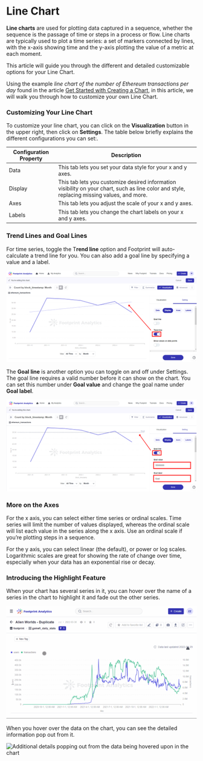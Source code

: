 # Line Chart

**Line charts** are used for plotting data captured in a sequence, whether the sequence is the passage of time or steps in a process or flow. Line charts are typically used to plot a time series: a set of markers connected by lines, with the x-axis showing time and the y-axis plotting the value of a metric at each moment.

This article will guide you through the different and detailed customizable options for your Line Chart.

Using the example _line chart of the number of Ethereum transactions per day_ found in the article [Get Started with Creating a Chart](https://docs.footprint.network/getting-started/tutorial/get-started-with-creating-a-chart), in this article, we will walk you through how to customize your own Line Chart.

### Customizing Your Line Chart <a href="#_9o63tr9edzo7" id="_9o63tr9edzo7"></a>

To customize your line chart, you can click on the **Visualization** button in the upper right, then click on **Settings**. The table below briefly explains the different configurations you can set:.

| Configuration Property | Description                                                                                                                                 |
| ---------------------- | ------------------------------------------------------------------------------------------------------------------------------------------- |
| Data                   | This tab lets you set your data style for your x and y axes.                                                                                |
| Display                | This tab lets you customize desired information visibility on your chart, such as line color and style, replacing missing values, and more. |
| Axes                   | This tab lets you adjust the scale of your x and y axes.                                                                                    |
| Labels                 | This tab lets you change the chart labels on your x and y axes.                                                                             |

### Trend Lines and Goal Lines <a href="#_frojpzmlvfv2" id="_frojpzmlvfv2"></a>

For time series, toggle the T**rend line** option and Footprint will auto-calculate a trend line for you. You can also add a goal line by specifying a value and a label.

![Trend line toggle can be found along with the results.](<../../../.gitbook/assets/0 (15)>)

The **Goal line** is another option you can toggle on and off under Settings. The goal line requires a valid number before it can show on the chart. You can set this number under **Goal value** and change the goal name under **Goal label**.

![Goal line being toggled on, along with the Goal line itself appearing after the Goal value has been set.](<../../../.gitbook/assets/1 (12)>)

### More on the Axes <a href="#_95bc7ucqlvwf" id="_95bc7ucqlvwf"></a>

For the x axis, you can select either time series or ordinal scales. Time series will limit the number of values displayed, whereas the ordinal scale will list each value in the series along the x axis. Use an ordinal scale if you’re plotting steps in a sequence.

For the y axis, you can select linear (the default), or power or log scales. Logarithmic scales are great for showing the rate of change over time, especially when your data has an exponential rise or decay.

### Introducing the Highlight Feature <a href="#_77jlf4y5a11y" id="_77jlf4y5a11y"></a>

When your chart has several series in it, you can hover over the name of a series in the chart to highlight it and fade out the other series.

![Series being highlighted upon hovering over its label.](<../../../.gitbook/assets/2 (1) (4)>)

When you hover over the data on the chart, you can see the detailed information pop out from it.

![Additional details popping out from the data being hovered upon in the chart](<../../../.gitbook/assets/3 (2) (1) (1)>)
